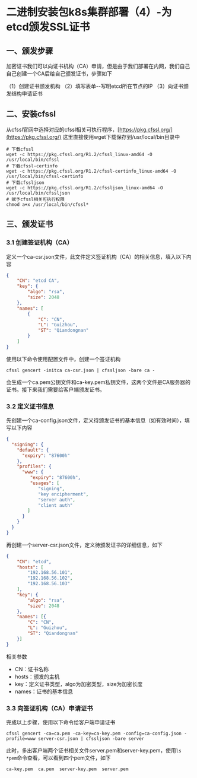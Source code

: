 # 二进制安装包k8s集群部署（4）-为etcd颁发SSL证书

## 一、颁发步骤

加密证书我们可以向证书机构（CA）申请，但是由于我们部署在内网，我们自己自己创建一个CA后给自己颁发证书，步骤如下

（1）创建证书颁发机构
（2）填写表单--写明etcd所在节点的IP
（3）向证书颁发结构申请证书

## 二、安装cfssl

从cfssl官网中选择对应的cfssl相关可执行程序，[https://pkg.cfssl.org/](https://pkg.cfssl.org/)
这里直接使用wget下载保存到/usr/local/bin目录中

```shell
# 下载cfssl
wget -c https://pkg.cfssl.org/R1.2/cfssl_linux-amd64 -O /usr/local/bin/cfssl
# 下载cfssl-certinfo
wget -c https://pkg.cfssl.org/R1.2/cfssl-certinfo_linux-amd64 -O /usr/local/bin/cfssl-certinfo
# 下载cfssljson
wget -c https://pkg.cfssl.org/R1.2/cfssljson_linux-amd64 -O /usr/local/bin/cfssljson
# 赋予cfssl相关可执行权限
chmod a+x /usr/local/bin/cfssl*
```

## 三、颁发证书

### 3.1 创建签证机构（CA）

定义一个ca-csr.json文件，此文件定义签证机构（CA）的相关信息，填入以下内容

```json
{
    "CN": "etcd CA",
    "key": {
        "algo": "rsa",
        "size": 2048
    },
    "names": [
        {
            "C": "CN",
            "L": "Guizhou",
            "ST": "Qiandongnan"
        }
    ]
}
```

使用以下命令使用配置文件中，创建一个签证机构

```shell
cfssl gencert -initca ca-csr.json | cfssljson -bare ca -
```

会生成一个ca.pem公钥文件和ca-key.pem私钥文件，这两个文件是CA服务器的证书。接下来我们需要给客户端颁发证书。

### 3.2 定义证书信息

先创建一个ca-config.json文件，定义待颁发证书的基本信息（如有效时间），填写以下内容

```json
{
  "signing": {
    "default": {
      "expiry": "87600h"
    },
    "profiles": {
      "www": {
         "expiry": "87600h",
         "usages": [
            "signing",
            "key encipherment",
            "server auth",
            "client auth"
        ]
      }
    }
  }
}
```

再创建一个server-csr.json文件，定义待颁发证书的详细信息，如下

```json
{
    "CN": "etcd",
    "hosts": [
        "192.168.56.101",
        "192.168.56.102",
        "192.168.56.103"
    ],
    "key": {
        "algo": "rsa",
        "size": 2048
    },
    "names": [{
        "C": "CN",
        "L": "Guizhou",
        "ST": "Qiandongnan"
    }]
}
```

相关参数

- CN：证书名称
- hosts：颁发的主机
- key：定义证书类型，algo为加密类型，size为加密长度
- names：证书的基本信息

### 3.3 向签证机构（CA）申请证书

完成以上步骤，使用以下命令给客户端申请证书

```shell
cfssl gencert -ca=ca.pem -ca-key=ca-key.pem -config=ca-config.json -profile=www server-csr.json | cfssljson -bare server
```

此时，多出客户端两个证书相关文件server.pem和server-key.pem，使用```ls *pem```命令查看，可以看到四个pem文件，如下

```shell
ca-key.pem  ca.pem  server-key.pem  server.pem
```
